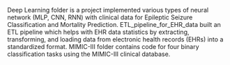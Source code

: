Deep Learning folder is a project implemented various types of neural network (MLP, CNN, RNN) with clinical data for Epileptic Seizure Classification and Mortality Prediction.
ETL_pipeline_for_EHR_data built an ETL pipeline which helps with EHR data statistics by extracting, transforming, and loading data from electronic health records (EHRs) into a standardized format.
MIMIC-III folder contains code for four binary classification tasks using the MIMIC-III clinical database.
